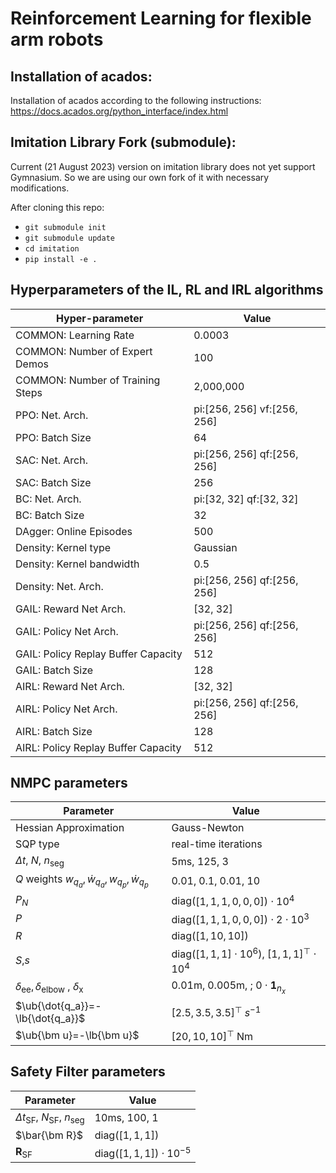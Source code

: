 # Reinforcement Learning for flexible arm robots

## Installation of acados:
Installation of acados according to the following instructions:
https://docs.acados.org/python_interface/index.html

## Imitation Library Fork (submodule):
Current (21 August 2023) version on imitation library does not yet support
Gymnasium. So we are using our own fork of it with necessary modifications. 

After cloning this repo:

- ```git submodule init```
- ```git submodule update```
- ```cd imitation```
- ```pip install -e .```

## Hyperparameters of the IL, RL and IRL algorithms

| Hyper-parameter                            | Value        |
|-------------------------------------------|--------------|
| COMMON: Learning Rate                     | 0.0003       |
| COMMON: Number of Expert Demos            | 100          |
| COMMON: Number of Training Steps          | 2,000,000    |
| PPO: Net. Arch.                           | pi:[256, 256] vf:[256, 256] |
| PPO: Batch Size                           | 64           |
| SAC: Net. Arch.                           | pi:[256, 256] qf:[256, 256] |
| SAC: Batch Size                           | 256          |
| BC: Net. Arch.                            | pi:[32, 32] qf:[32, 32]      |
| BC: Batch Size                            | 32           |
| DAgger: Online Episodes                   | 500          |
| Density: Kernel type                      | Gaussian     |
| Density: Kernel bandwidth                 | 0.5          |
| Density: Net. Arch.                      | pi:[256, 256] qf:[256, 256] |
| GAIL: Reward Net Arch.                    | [32, 32]     |
| GAIL: Policy Net Arch.                    | pi:[256, 256] qf:[256, 256] |
| GAIL: Policy Replay Buffer Capacity       | 512          |
| GAIL: Batch Size                          | 128          |
| AIRL: Reward Net Arch.                    | [32, 32]     |
| AIRL: Policy Net Arch.                    | pi:[256, 256] qf:[256, 256] |
| AIRL: Batch Size                          | 128          |
| AIRL: Policy Replay Buffer Capacity       | 512          |


## NMPC parameters
| Parameter                                  | Value                          |
|-------------------------------------------|--------------------------------|
| Hessian Approximation                      | Gauss-Newton                    |
| SQP type                                  | real-time iterations            |
| $\Delta t$, $N$, $n_\mathrm{seg}$         | $5$ms, 125, 3                  |
| $Q$ weights $w_{q_a}, \dot{w}_{q_a},w_{q_p}, \dot{w}_{q_p}$ | $0.01, \; 0.1, \; 0.01, \; 10$ |
| $P_N$                                     | diag($[1,1,1,0,0,0])\cdot 10^4$ |
| $P$                                       | diag($[1,1,1,0,0,0])\cdot 2\cdot10^3$ |
| $R$                                       | diag($[1,10,10]$)               |
| $S$,$s$                                   | diag($[1,1,1]\cdot 10^6$), $[1,1,1]^\top\cdot 10^4$ |
| $\delta_\mathrm{ee}, \delta_\mathrm{elbow}$ , $\delta_\mathrm{x}$ | $0.01\mathrm{m}, \;0.005\mathrm{m}$, \; $0\cdot \bm 1_{n_x}$ |
| $\ub{\dot{q_a}}=-\lb{\dot{q_a}}$           | $[2.5, 3.5, 3.5]^\top\;s^{-1}$  |
| $\ub{\bm  u}=-\lb{\bm u}$                  | $[20,10,10]^\top$ Nm            |


## Safety Filter parameters
| Parameter                                  | Value                        |
|-------------------------------------------|------------------------------|
| $\Delta t_\mathrm{SF}$, $N_\mathrm{SF}$, $n_\mathrm{seg}$ | $10$ms, 100, 1              |
| $\bar{\bm R}$                             | diag($[1,1,1]$)               |
| $\bm R_\mathrm{SF}$                       | diag$([1,1,1])\cdot 10^{-5}$  |

